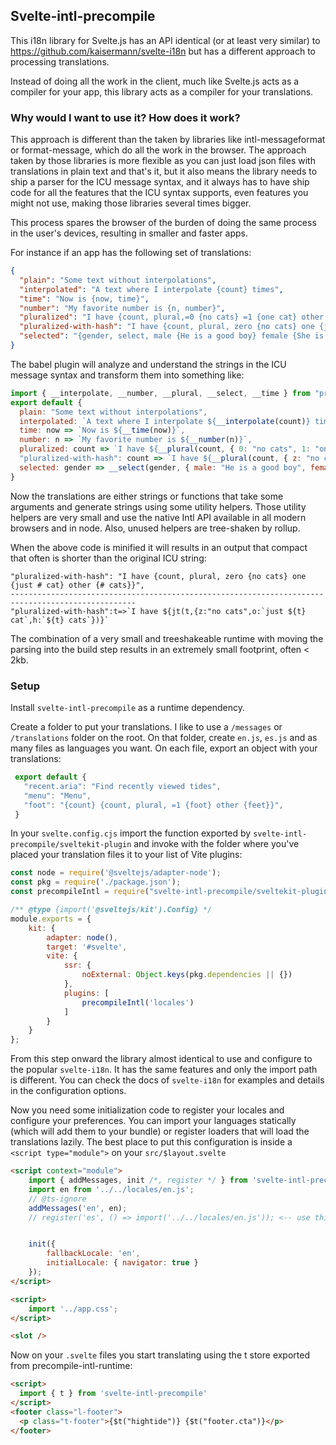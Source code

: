 ## Svelte-intl-precompile

This i18n library for Svelte.js has an API identical (or at least very similar) to https://github.com/kaisermann/svelte-i18n but has
a different approach to processing translations.

Instead of doing all the work in the client, much like Svelte.js acts as a compiler for your app, this library acts as a compiler
for your translations.

### Why would I want to use it? How does it work?
This approach is different than the taken by libraries like intl-messageformat or format-message, which do all the work in the browser. The approach taken by those libraries is more flexible as you can just load json files with translations in plain text and that's it, but it also means the library needs to ship a parser for the ICU message syntax, and it always has to have ship code for all the features that the ICU syntax supports, even features you might not use, making those libraries several times bigger.

This process spares the browser of the burden of doing the same process in the user's devices, resulting in smaller and faster apps.

For instance if an app has the following set of translations:
```json
{
  "plain": "Some text without interpolations",
  "interpolated": "A text where I interpolate {count} times",
  "time": "Now is {now, time}",
  "number": "My favorite number is {n, number}",
  "pluralized": "I have {count, plural,=0 {no cats} =1 {one cat} other {{count} cats}}",
  "pluralized-with-hash": "I have {count, plural, zero {no cats} one {just # cat} other {# cats}}",
  "selected": "{gender, select, male {He is a good boy} female {She is a good girl} other {They are good fellas}}",
}
```

The babel plugin will analyze and understand the strings in the ICU message syntax and transform them into something like:
```js
import { __interpolate, __number, __plural, __select, __time } from "precompile-intl-runtime";
export default {
  plain: "Some text without interpolations",
  interpolated: `A text where I interpolate ${__interpolate(count)} times`,
  time: now => `Now is ${__time(now)}`,
  number: n => `My favorite number is ${__number(n)}`,
  pluralized: count => `I have ${__plural(count, { 0: "no cats", 1: "one cat", h: `${__interpolate(count)} cats`})}`,
  "pluralized-with-hash": count => `I have ${__plural(count, { z: "no cats", o: `just ${count} cat`, h: `${count} cats`})}`,
  selected: gender => __select(gender, { male: "He is a good boy", female: "She is a good girl", other: "They are good fellas"})
}
```

Now the translations are either strings or functions that take some arguments and generate strings using some utility helpers. Those utility helpers are very small and use the native Intl API available in all modern browsers and in node. Also, unused helpers are tree-shaken by rollup.

When the above code is minified it will results in an output that compact that often is shorter than the original ICU string:

```
"pluralized-with-hash": "I have {count, plural, zero {no cats} one {just # cat} other {# cats}}",
--------------------------------------------------------------------------------------------------
"pluralized-with-hash":t=>`I have ${jt(t,{z:"no cats",o:`just ${t} cat`,h:`${t} cats`})}`
```

The combination of a very small and treeshakeable runtime with moving the parsing into the build step results in an extremely small footprint, often < 2kb.

### Setup
Install `svelte-intl-precompile` as a runtime dependency.

Create a folder to put your translations. I like to use a `/messages` or `/translations` folder on the root. On that folder, create `en.js`, `es.js` and as many files as languages you want. On each file, export an object with your translations:
```js
 export default {
   "recent.aria": "Find recently viewed tides",
   "menu": "Menu",
   "foot": "{count} {count, plural, =1 {foot} other {feet}}",
 }
 ```

In your `svelte.config.cjs` import the function exported by `svelte-intl-precompile/sveltekit-plugin` and invoke with the folder where you've placed
your translation files it to your list of Vite plugins:
```js
const node = require('@sveltejs/adapter-node');
const pkg = require('./package.json');
const precompileIntl = require("svelte-intl-precompile/sveltekit-plugin");

/** @type {import('@sveltejs/kit').Config} */
module.exports = {
	kit: {
		adapter: node(),
		target: '#svelte',
		vite: {
			ssr: {
				noExternal: Object.keys(pkg.dependencies || {})
			},
            plugins: [
                precompileIntl('locales')
            ]			
		}
	}
};
```

From this step onward the library almost identical to use and configure to the popular `svelte-i18n`. It has the same features and only the import path is different. You can check the docs of `svelte-i18n` for examples and details in the configuration options.

Now you need some initialization code to register your locales and configure your preferences. You can import your languages statically (which will add them to your bundle) or register loaders that will load the translations lazily. The best place to put this configuration is inside a `<script type="module">` on your `src/$layout.svelte`

```html
<script context="module">
	import { addMessages, init /*, register */ } from 'svelte-intl-precompile';
    import en from '../../locales/en.js';
	// @ts-ignore
    addMessages('en', en);
    // register('es', () => import('../../locales/en.js')); <-- use this approach if you want locales to be load lazily


    init({
		fallbackLocale: 'en',
        initialLocale: { navigator: true }
	});
</script>

<script>
	import '../app.css';
</script>

<slot />
```

Now on your `.svelte` files you start translating using the t store exported from precompile-intl-runtime:
```html
<script>
  import { t } from 'svelte-intl-precompile'
</script>
<footer class="l-footer">
  <p class="t-footer">{$t("hightide")} {$t("footer.cta")}</p>
</footer>
```
